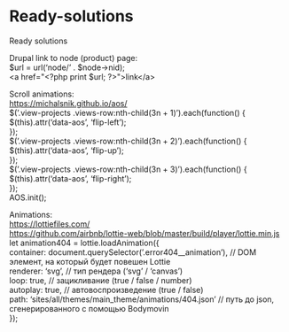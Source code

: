 <h1 class="code-line" data-line-start=0 data-line-end=1 ><a id="Readysolutions_0"></a>Ready-solutions</h1>
<p class="has-line-data" data-line-start="1" data-line-end="2">Ready solutions</p>
<p class="has-line-data" data-line-start="4" data-line-end="7">Drupal link to node (product) page:<br>
$url = url(‘node/’ . $node-&gt;nid);<br>
&lt;a href=&quot;&lt;?php print $url; ?&gt;&quot;&gt;link&lt;/a&gt;</p>
<p class="has-line-data" data-line-start="9" data-line-end="21">Scroll animations:<br>
<a href="https://michalsnik.github.io/aos/">https://michalsnik.github.io/aos/</a><br>
$(’.view-projects .views-row:nth-child(3n + 1)’).each(function() {<br>
$(this).attr(‘data-aos’, ‘flip-left’);<br>
});<br>
$(’.view-projects .views-row:nth-child(3n + 2)’).each(function() {<br>
$(this).attr(‘data-aos’, ‘flip-up’);<br>
});<br>
$(’.view-projects .views-row:nth-child(3n + 3)’).each(function() {<br>
$(this).attr(‘data-aos’, ‘flip-right’);<br>
});<br>
AOS.init();</p>
<p class="has-line-data" data-line-start="22" data-line-end="32">Animations:<br>
<a href="https://lottiefiles.com/">https://lottiefiles.com/</a><br>
<a href="https://github.com/airbnb/lottie-web/blob/master/build/player/lottie.min.js">https://github.com/airbnb/lottie-web/blob/master/build/player/lottie.min.js</a><br>
let animation404 = lottie.loadAnimation({<br>
container: document.querySelector(’.error404__animation’), // DOM элемент, на который будет повешен Lottie<br>
renderer: ‘svg’, // тип рендера (‘svg’ / ‘canvas’)<br>
loop: true, // зацикливание (true / false / number)<br>
autoplay: true, // автовоспроизведение (true / false)<br>
path: ‘sites/all/themes/main_theme/animations/404.json’ // путь до json, сгенерированного с помощью Bodymovin<br>
});</p>
